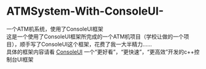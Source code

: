 # ATMSystem-With-ConsoleUI-
一个ATM机系统，使用了ConsoleUI框架<br>
这是一个使用了ConsoleUI框架所完成的一个ATM机项目（学校让做的一个项目），顺手写了ConsoleUI这个框架，花费了我一大半精力......<br>
具体的框架内容请看 [ConsoleUI](https://github.com/PurpleSky-NS/ConsoleUI) 一个“更好看”，“更快速”，“更高效”开发的c++控制台UI框架

